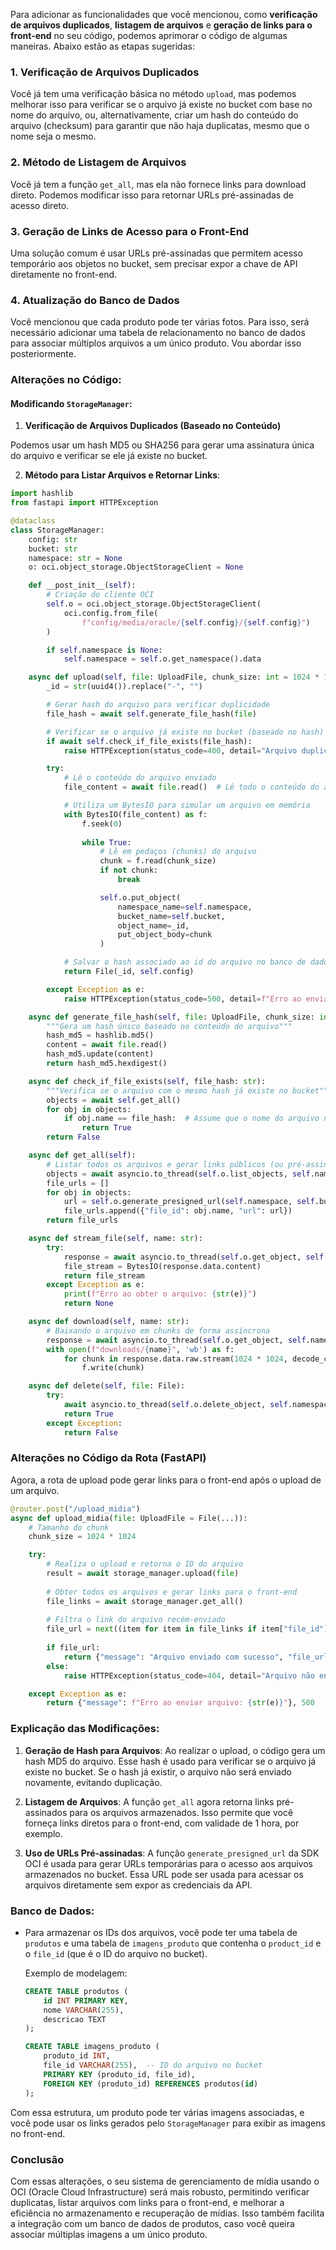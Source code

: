 Para adicionar as funcionalidades que você mencionou, como **verificação de arquivos duplicados**, **listagem de arquivos** e **geração de links para o front-end** no seu código, podemos aprimorar o código de algumas maneiras. Abaixo estão as etapas sugeridas:

### 1. **Verificação de Arquivos Duplicados**
Você já tem uma verificação básica no método `upload`, mas podemos melhorar isso para verificar se o arquivo já existe no bucket com base no nome do arquivo, ou, alternativamente, criar um hash do conteúdo do arquivo (checksum) para garantir que não haja duplicatas, mesmo que o nome seja o mesmo.

### 2. **Método de Listagem de Arquivos**
Você já tem a função `get_all`, mas ela não fornece links para download direto. Podemos modificar isso para retornar URLs pré-assinadas de acesso direto.

### 3. **Geração de Links de Acesso para o Front-End**
Uma solução comum é usar URLs pré-assinadas que permitem acesso temporário aos objetos no bucket, sem precisar expor a chave de API diretamente no front-end.

### 4. **Atualização do Banco de Dados**
Você mencionou que cada produto pode ter várias fotos. Para isso, será necessário adicionar uma tabela de relacionamento no banco de dados para associar múltiplos arquivos a um único produto. Vou abordar isso posteriormente.

### **Alterações no Código**:

#### Modificando `StorageManager`:

1. **Verificação de Arquivos Duplicados (Baseado no Conteúdo)**

Podemos usar um hash MD5 ou SHA256 para gerar uma assinatura única do arquivo e verificar se ele já existe no bucket.

2. **Método para Listar Arquivos e Retornar Links**:

```python
import hashlib
from fastapi import HTTPException

@dataclass
class StorageManager:
    config: str
    bucket: str
    namespace: str = None
    o: oci.object_storage.ObjectStorageClient = None

    def __post_init__(self):
        # Criação do cliente OCI
        self.o = oci.object_storage.ObjectStorageClient(
            oci.config.from_file(
                f"config/media/oracle/{self.config}/{self.config}")
        )

        if self.namespace is None:
            self.namespace = self.o.get_namespace().data

    async def upload(self, file: UploadFile, chunk_size: int = 1024 * 1024):
        _id = str(uuid4()).replace("-", "")

        # Gerar hash do arquivo para verificar duplicidade
        file_hash = await self.generate_file_hash(file)

        # Verificar se o arquivo já existe no bucket (baseado no hash)
        if await self.check_if_file_exists(file_hash):
            raise HTTPException(status_code=400, detail="Arquivo duplicado.")

        try:
            # Lê o conteúdo do arquivo enviado
            file_content = await file.read()  # Lê todo o conteúdo do arquivo

            # Utiliza um BytesIO para simular um arquivo em memória
            with BytesIO(file_content) as f:
                f.seek(0)
                
                while True:
                    # Lê em pedaços (chunks) do arquivo
                    chunk = f.read(chunk_size)
                    if not chunk:
                        break 

                    self.o.put_object(
                        namespace_name=self.namespace,
                        bucket_name=self.bucket,
                        object_name=_id,
                        put_object_body=chunk
                    )

            # Salvar o hash associado ao id do arquivo no banco de dados (opcional)
            return File(_id, self.config)

        except Exception as e:
            raise HTTPException(status_code=500, detail=f"Erro ao enviar arquivo: {str(e)}")

    async def generate_file_hash(self, file: UploadFile, chunk_size: int = 1024 * 1024):
        """Gera um hash único baseado no conteúdo do arquivo"""
        hash_md5 = hashlib.md5()
        content = await file.read()
        hash_md5.update(content)
        return hash_md5.hexdigest()

    async def check_if_file_exists(self, file_hash: str):
        """Verifica se o arquivo com o mesmo hash já existe no bucket"""
        objects = await self.get_all()
        for obj in objects:
            if obj.name == file_hash:  # Assume que o nome do arquivo no bucket é o hash
                return True
        return False

    async def get_all(self):
        # Listar todos os arquivos e gerar links públicos (ou pré-assinados)
        objects = await asyncio.to_thread(self.o.list_objects, self.namespace, self.bucket).data.objects
        file_urls = []
        for obj in objects:
            url = self.o.generate_presigned_url(self.namespace, self.bucket, obj.name, expiration_in_seconds=3600)
            file_urls.append({"file_id": obj.name, "url": url})
        return file_urls

    async def stream_file(self, name: str):
        try:
            response = await asyncio.to_thread(self.o.get_object, self.namespace, self.bucket, name)
            file_stream = BytesIO(response.data.content)
            return file_stream
        except Exception as e:
            print(f"Erro ao obter o arquivo: {str(e)}")
            return None

    async def download(self, name: str):
        # Baixando o arquivo em chunks de forma assíncrona
        response = await asyncio.to_thread(self.o.get_object, self.namespace, self.bucket, name)
        with open(f"downloads/{name}", 'wb') as f:
            for chunk in response.data.raw.stream(1024 * 1024, decode_content=False):
                f.write(chunk)

    async def delete(self, file: File):
        try:
            await asyncio.to_thread(self.o.delete_object, self.namespace, self.bucket, file.id)
            return True
        except Exception:
            return False
```

### **Alterações no Código da Rota (FastAPI)**

Agora, a rota de upload pode gerar links para o front-end após o upload de um arquivo.

```python
@router.post("/upload_midia")
async def upload_midia(file: UploadFile = File(...)):
    # Tamanho do chunk
    chunk_size = 1024 * 1024

    try:
        # Realiza o upload e retorna o ID do arquivo
        result = await storage_manager.upload(file)
        
        # Obter todos os arquivos e gerar links para o front-end
        file_links = await storage_manager.get_all()
        
        # Filtra o link do arquivo recém-enviado
        file_url = next((item for item in file_links if item["file_id"] == result.id), None)
        
        if file_url:
            return {"message": "Arquivo enviado com sucesso", "file_url": file_url["url"]}
        else:
            raise HTTPException(status_code=404, detail="Arquivo não encontrado após upload.")

    except Exception as e:
        return {"message": f"Erro ao enviar arquivo: {str(e)}"}, 500
```

### **Explicação das Modificações**:

1. **Geração de Hash para Arquivos**: Ao realizar o upload, o código gera um hash MD5 do arquivo. Esse hash é usado para verificar se o arquivo já existe no bucket. Se o hash já existir, o arquivo não será enviado novamente, evitando duplicação.
   
2. **Listagem de Arquivos**: A função `get_all` agora retorna links pré-assinados para os arquivos armazenados. Isso permite que você forneça links diretos para o front-end, com validade de 1 hora, por exemplo.

3. **Uso de URLs Pré-assinadas**: A função `generate_presigned_url` da SDK OCI é usada para gerar URLs temporárias para o acesso aos arquivos armazenados no bucket. Essa URL pode ser usada para acessar os arquivos diretamente sem expor as credenciais da API.

### **Banco de Dados**:

- Para armazenar os IDs dos arquivos, você pode ter uma tabela de `produtos` e uma tabela de `imagens_produto` que contenha o `product_id` e o `file_id` (que é o ID do arquivo no bucket).
  
  Exemplo de modelagem:
  
  ```sql
  CREATE TABLE produtos (
      id INT PRIMARY KEY,
      nome VARCHAR(255),
      descricao TEXT
  );

  CREATE TABLE imagens_produto (
      produto_id INT,
      file_id VARCHAR(255),  -- ID do arquivo no bucket
      PRIMARY KEY (produto_id, file_id),
      FOREIGN KEY (produto_id) REFERENCES produtos(id)
  );
  ```

Com essa estrutura, um produto pode ter várias imagens associadas, e você pode usar os links gerados pelo `StorageManager` para exibir as imagens no front-end.

### Conclusão

Com essas alterações, o seu sistema de gerenciamento de mídia usando o OCI (Oracle Cloud Infrastructure) será mais robusto, permitindo verificar duplicatas, listar arquivos com links para o front-end, e melhorar a eficiência no armazenamento e recuperação de mídias. Isso também facilita a integração com um banco de dados de produtos, caso você queira associar múltiplas imagens a um único produto.